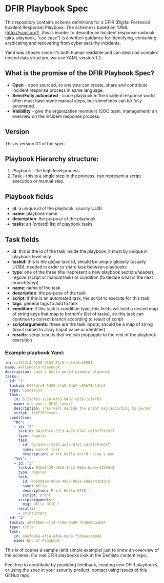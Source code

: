 # DFIR Playbook Spec

This repository contains schema definitions for a DFIR (Digital Forensics Incident Response) Playbook.
The scheme is based on YAML (http://yaml.org/), this is inorder to describe an Incident response runbook (aka. playbook, “use case”) is a written guidance for identifying, containing, eradicating and recovering from cyber security incidents.

Yaml was chosen since it's both human readable and can describe complex nested data structure, we use YAML version 1.2.

## What is the promise of the DFIR Playbook Spec?
* **Open** - open sourced, so analysts can create, share and contribute incident response process in same language.
* **Semi/Fully automated** - since playbook in the incident response world often must have some manual steps, but sometimes can be fully automated.
* **Visibility** - give the organization members (SOC team, management) an overview on the incident response process.

## Version
This is version 0.1 of the spec

## Playbook Hierarchy structure:
1. Playbook - the high level process.
2. Task - this is a single step in the process, can represent a script execution or manual step.

## Playbook fields

* **id**: a unique id of the playbook, usually UUID
* **name**: playbook name
* **description**: the purpose of the playbook
* **tasks**: an (orderd) list of playbook tasks

## Task fields
* **id**: this is the id of the task inside the playbook, it must by unique in playbook level only
* **taskid**: this is the global task id, should be unique globally (usually UUID), needed in order to share task between playbooks 
* **type**: one of the three title (represent a new playbook section/header), regular (script or manual task) or condition (to decide what is the next branch/step)
* **name**: name of the task
* **description**: the purpose of the task
* **script**: if this is an automated task, the script to execute for this task
* **tags**: general tags to add to task
* **condition**: if this task is condition type, this fields will hold a nested map of string keys that map to branch's (list of tasks), so this task can continue to correct branch according to result of script
* **scriptarguments**: these are the task inputs, should be a map of string (input name) to array (input value or identifier)
* **results**: script results that we can propagate to the rest of the playbook execution

### Example playbook Yaml:

``` yaml
id: ca1822c4-6208-41b3-81c5-ca1e11a48901
name: HelloWorld-Playbook
description: Just a hello world example playbook
tasks:
- id: "1"
  taskid: 6121dfe5-1d26-4fb5-84b2-c03b71c14fb3
  type: condition
  task:
    id: 6121dfe5-1d26-4fb5-84b2-c03b71c14fb3
    name: Are you a DFIR lover?
    description: This will decide the print msg according to person
    script: IsDFIRPerson
  condition:
    "No":
    - id: "2"
      taskid: 9418fbce-5113-4e7e-8747-c6f0f75fd9f7
      type: regular
      task:
        id: 9418fbce-5113-4e7e-8747-c6f0f75fd9f7
        name: manual task
        description: Write hello world using a pen
    "Yes":
    - id: "3"
      taskid: 04b38429-d8b8-4dc3-866a-bddec43580c5
      type: regular
      task:
        id: 04b38429-d8b8-4dc3-866a-bddec43580c5
        name: Hello
        description: Print Hello DFIR !
        script: print
      scriptarguments:
        msg: Hello DFIR !
      results:
      - printOutput  
- id: "4"
  taskid: a06f606e-ef14-4f8e-8ad8-f1d6e6caab84
  type: title
  task:
    id: a06f606e-ef14-4f8e-8ad8-f1d6e6caab84
    name: End of Playbook
```

This is of course a sample (and simple example) just to show an overview of the scheme.
For real DFIR playbooks look at the Demisto content repo.

Feel free to contribute by providing feedback, creating new DFIR playbooks, or using the spec in your security product, contact using issues of this GitHub repo.
